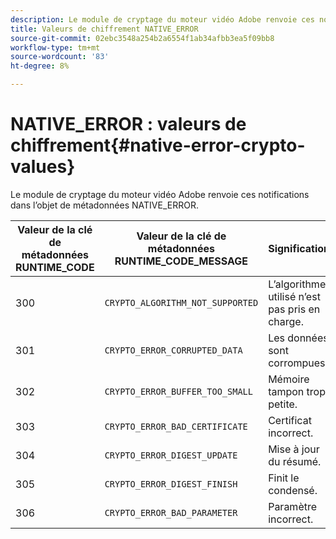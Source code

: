 ```yaml
---
description: Le module de cryptage du moteur vidéo Adobe renvoie ces notifications dans l’objet de métadonnées NATIVE_ERROR.
title: Valeurs de chiffrement NATIVE_ERROR
source-git-commit: 02ebc3548a254b2a6554f1ab34afbb3ea5f09bb8
workflow-type: tm+mt
source-wordcount: '83'
ht-degree: 8%

---
```


# NATIVE_ERROR : valeurs de chiffrement{#native-error-crypto-values}

Le module de cryptage du moteur vidéo Adobe renvoie ces notifications dans l’objet de métadonnées NATIVE_ERROR.

| Valeur de la clé de métadonnées RUNTIME_CODE | Valeur de la clé de métadonnées RUNTIME_CODE_MESSAGE | Signification |
|---|---|---|
| 300 | `CRYPTO_ALGORITHM_NOT_SUPPORTED` | L’algorithme utilisé n’est pas pris en charge. |
| 301 | `CRYPTO_ERROR_CORRUPTED_DATA` | Les données sont corrompues. |
| 302 | `CRYPTO_ERROR_BUFFER_TOO_SMALL` | Mémoire tampon trop petite. |
| 303 | `CRYPTO_ERROR_BAD_CERTIFICATE` | Certificat incorrect. |
| 304 | `CRYPTO_ERROR_DIGEST_UPDATE` | Mise à jour du résumé. |
| 305 | `CRYPTO_ERROR_DIGEST_FINISH` | Finit le condensé. |
| 306 | `CRYPTO_ERROR_BAD_PARAMETER` | Paramètre incorrect. |
